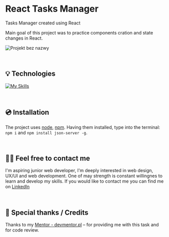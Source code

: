 # React Tasks Manager 


Tasks Manager created using React 

Main goal of this project was to practice components cration and state changes in React. 

![Projekt bez nazwy](https://github.com/Ariadna1706/Tasks-Manager/assets/113725123/395eda12-5487-4126-b2d5-6982a179368c)

&nbsp;
 
## 💡 Technologies

[![My Skills](https://skillicons.dev/icons?i=react,html,css,webpack,json )](https://skillicons.dev)

&nbsp;

## 💿 Installation

The project uses [node](https://nodejs.org/en/), [npm](https://www.npmjs.com/). Having them installed, type into the terminal: `npm i` and `npm install json-server -g`.


&nbsp;

## 🙋‍♂️ Feel free to contact me
I'm aspiring junior web developer, I'm deeply interested in web design, UX/UI and web development. One of may strength is constant willingnes to learn and develop my skills. If you would like to contact me you can find me on [LinkedIn](https://www.linkedin.com/in/ariadna-nicieja/)

&nbsp;

## 👏 Special thanks / Credits
Thanks to my [Mentor - devmentor.pl](https://devmentor.pl/) – for providing me with this task and for code review.
